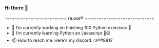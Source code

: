 ### Hi there 👋

<!--
**NyctoRAA/NyctoRAA** is a ✨ _special_ ✨ repository because its `README.md` (this file) appears on your GitHub profile.
-->
-=-=-=-=-=-=-=-=-=-=-=-=-= ra.exe® =-=-=-=-=-=-=-=-=-=-=-=-=-=-= 

- 🔭 I’m currently working on finishing 100 Python exercises 🎉
- 📌 I’m currently learning Python an Javascript 🔵🟡
- 📫 How to reach me: Here's my discord: ra®#8812

